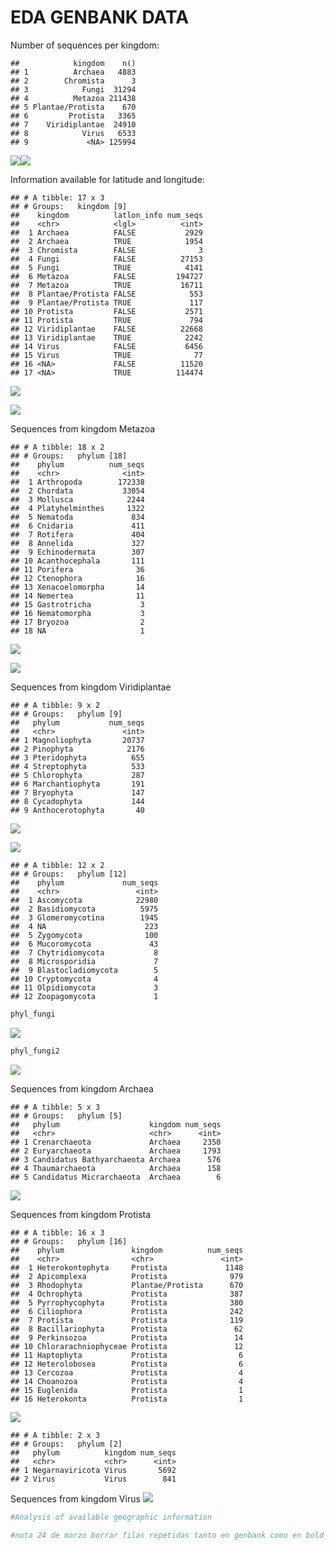 EDA GENBANK DATA
================

Number of sequences per kingdom:

    ##            kingdom    n()
    ## 1          Archaea   4883
    ## 2        Chromista      3
    ## 3            Fungi  31294
    ## 4          Metazoa 211438
    ## 5 Plantae/Protista    670
    ## 6         Protista   3365
    ## 7    Viridiplantae  24910
    ## 8            Virus   6533
    ## 9             <NA> 125994

![](5_EDA_genbank_files/figure-gfm/kingplot-1.png)<!-- -->![](5_EDA_genbank_files/figure-gfm/kingplot-2.png)<!-- -->

Information available for latitude and longitude:

    ## # A tibble: 17 x 3
    ## # Groups:   kingdom [9]
    ##    kingdom          latlon_info num_seqs
    ##    <chr>            <lgl>          <int>
    ##  1 Archaea          FALSE           2929
    ##  2 Archaea          TRUE            1954
    ##  3 Chromista        FALSE              3
    ##  4 Fungi            FALSE          27153
    ##  5 Fungi            TRUE            4141
    ##  6 Metazoa          FALSE         194727
    ##  7 Metazoa          TRUE           16711
    ##  8 Plantae/Protista FALSE            553
    ##  9 Plantae/Protista TRUE             117
    ## 10 Protista         FALSE           2571
    ## 11 Protista         TRUE             794
    ## 12 Viridiplantae    FALSE          22668
    ## 13 Viridiplantae    TRUE            2242
    ## 14 Virus            FALSE           6456
    ## 15 Virus            TRUE              77
    ## 16 <NA>             FALSE          11520
    ## 17 <NA>             TRUE          114474

![](5_EDA_genbank_files/figure-gfm/kin_latlon_plot-1.png)<!-- -->

![](5_EDA_genbank_files/figure-gfm/kin_latlon_plot2-1.png)<!-- -->

Sequences from kingdom Metazoa

    ## # A tibble: 18 x 2
    ## # Groups:   phylum [18]
    ##    phylum          num_seqs
    ##    <chr>              <int>
    ##  1 Arthropoda        172338
    ##  2 Chordata           33054
    ##  3 Mollusca            2244
    ##  4 Platyhelminthes     1322
    ##  5 Nematoda             834
    ##  6 Cnidaria             411
    ##  7 Rotifera             404
    ##  8 Annelida             327
    ##  9 Echinodermata        307
    ## 10 Acanthocephala       111
    ## 11 Porifera              36
    ## 12 Ctenophora            16
    ## 13 Xenacoelomorpha       14
    ## 14 Nemertea              11
    ## 15 Gastrotricha           3
    ## 16 Nematomorpha           3
    ## 17 Bryozoa                2
    ## 18 NA                     1

![](5_EDA_genbank_files/figure-gfm/phyl_metplot-1.png)<!-- -->

![](5_EDA_genbank_files/figure-gfm/phyl_metplot2-1.png)<!-- -->

Sequences from kingdom Viridiplantae

    ## # A tibble: 9 x 2
    ## # Groups:   phylum [9]
    ##   phylum           num_seqs
    ##   <chr>               <int>
    ## 1 Magnoliophyta       20737
    ## 2 Pinophyta            2176
    ## 3 Pteridophyta          655
    ## 4 Streptophyta          533
    ## 5 Chlorophyta           287
    ## 6 Marchantiophyta       191
    ## 7 Bryophyta             147
    ## 8 Cycadophyta           144
    ## 9 Anthocerotophyta       40

![](5_EDA_genbank_files/figure-gfm/phyl_plantae-1.png)<!-- -->

![](5_EDA_genbank_files/figure-gfm/phyl_plantae2-1.png)<!-- -->

    ## # A tibble: 12 x 2
    ## # Groups:   phylum [12]
    ##    phylum             num_seqs
    ##    <chr>                 <int>
    ##  1 Ascomycota            22980
    ##  2 Basidiomycota          5975
    ##  3 Glomeromycotina        1945
    ##  4 NA                      223
    ##  5 Zygomycota              100
    ##  6 Mucoromycota             43
    ##  7 Chytridiomycota           8
    ##  8 Microsporidia             7
    ##  9 Blastocladiomycota        5
    ## 10 Cryptomycota              4
    ## 11 Olpidiomycota             3
    ## 12 Zoopagomycota             1

``` r
phyl_fungi
```

![](5_EDA_genbank_files/figure-gfm/phyl_fungi-1.png)<!-- -->

``` r
phyl_fungi2
```

![](5_EDA_genbank_files/figure-gfm/phyl_fungi2-1.png)<!-- -->

Sequences from kingdom Archaea

    ## # A tibble: 5 x 3
    ## # Groups:   phylum [5]
    ##   phylum                    kingdom num_seqs
    ##   <chr>                     <chr>      <int>
    ## 1 Crenarchaeota             Archaea     2350
    ## 2 Euryarchaeota             Archaea     1793
    ## 3 Candidatus Bathyarchaeota Archaea      576
    ## 4 Thaumarchaeota            Archaea      158
    ## 5 Candidatus Micrarchaeota  Archaea        6

![](5_EDA_genbank_files/figure-gfm/unnamed-chunk-13-1.png)<!-- -->

Sequences from kingdom Protista

    ## # A tibble: 16 x 3
    ## # Groups:   phylum [16]
    ##    phylum               kingdom          num_seqs
    ##    <chr>                <chr>               <int>
    ##  1 Heterokontophyta     Protista             1148
    ##  2 Apicomplexa          Protista              979
    ##  3 Rhodophyta           Plantae/Protista      670
    ##  4 Ochrophyta           Protista              387
    ##  5 Pyrrophycophyta      Protista              380
    ##  6 Ciliophora           Protista              242
    ##  7 Protista             Protista              119
    ##  8 Bacillariophyta      Protista               62
    ##  9 Perkinsozoa          Protista               14
    ## 10 Chlorarachniophyceae Protista               12
    ## 11 Haptophyta           Protista                6
    ## 12 Heterolobosea        Protista                6
    ## 13 Cercozoa             Protista                4
    ## 14 Choanozoa            Protista                4
    ## 15 Euglenida            Protista                1
    ## 16 Heterokonta          Protista                1

![](5_EDA_genbank_files/figure-gfm/unnamed-chunk-15-1.png)<!-- -->

    ## # A tibble: 2 x 3
    ## # Groups:   phylum [2]
    ##   phylum          kingdom num_seqs
    ##   <chr>           <chr>      <int>
    ## 1 Negarnaviricota Virus       5692
    ## 2 Virus           Virus        841

Sequences from kingdom Virus
![](5_EDA_genbank_files/figure-gfm/unnamed-chunk-17-1.png)<!-- -->

``` r
#Analysis of available geographic information

#nota 24 de marzo borrar filas repetidas tanto en genbank como en bold
```
